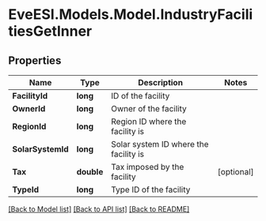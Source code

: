 # EveESI.Models.Model.IndustryFacilitiesGetInner

## Properties

Name | Type | Description | Notes
------------ | ------------- | ------------- | -------------
**FacilityId** | **long** | ID of the facility | 
**OwnerId** | **long** | Owner of the facility | 
**RegionId** | **long** | Region ID where the facility is | 
**SolarSystemId** | **long** | Solar system ID where the facility is | 
**Tax** | **double** | Tax imposed by the facility | [optional] 
**TypeId** | **long** | Type ID of the facility | 

[[Back to Model list]](../README.md#documentation-for-models) [[Back to API list]](../README.md#documentation-for-api-endpoints) [[Back to README]](../README.md)

